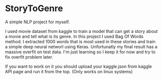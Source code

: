 # StoryToGenre
A simple NLP project for myself.

I used movie dataset from kaggle to train a model that can get a story about a movie
and tell what is its genre.
In this project I used Bag Of Words method. I extracted 1000 words that is most used
in these stories and train a simple deep neural networl using Keras. 
Unfortunatly my final result has a massive overfit on test data. I'm just learning
so I keep it for now and try to fix overfit problem later.

If you want to work on it you should upload your kaggle.json from kaggle API page
and run it from the top. (Only works on linux systems)